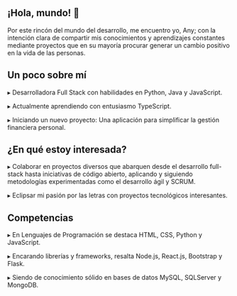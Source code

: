 ## ¡Hola, mundo! 👾
Por este rincón del mundo del desarrollo, me encuentro yo, Any; con la intención clara de compartir mis conocimientos y aprendizajes constantes mediante proyectos que en su mayoría procurar generar un cambio positivo en la vida de las personas.

## Un poco sobre mí
▸ Desarrolladora Full Stack con habilidades en Python, Java y JavaScript.

▸ Actualmente aprendiendo con entusiasmo TypeScript.

▸ Iniciando un nuevo proyecto: Una aplicación para simplificar la gestión financiera personal.

## ¿En qué estoy interesada?
▸ Colaborar en proyectos diversos que abarquen desde el desarrollo full-stack hasta iniciativas de código abierto, aplicando y siguiendo metodologías experimentadas como el desarrollo ágil y SCRUM.

▸ Eclipsar mi pasión por las letras con proyectos tecnológicos interesantes.


## Competencias
▸ En Lenguajes de Programación se destaca HTML, CSS, Python y JavaScript.

▸ Encarando librerías y frameworks, resalta Node.js, React.js, Bootstrap y Flask.

▸ Siendo de conocimiento sólido en bases de datos MySQL, SQLServer y MongoDB.
